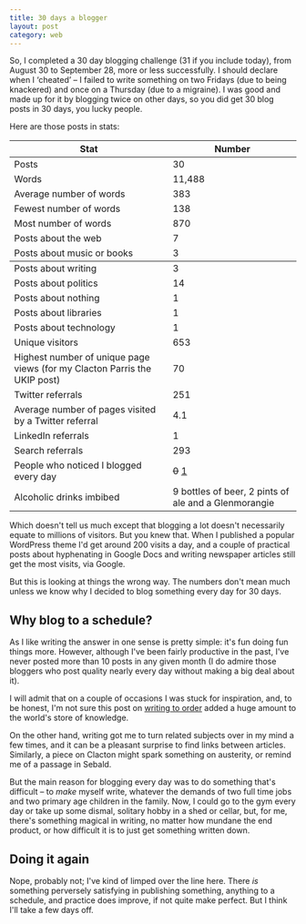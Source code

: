 ```yaml
---
title: 30 days a blogger
layout: post
category: web
---
```


So, I completed a 30 day blogging challenge (31 if you include today), from August 30 to September 28, more or less successfully. I should declare when I &#8216;cheated&#8217; &#8211; I failed to write something on two Fridays (due to being knackered) and once on a Thursday (due to a migraine). I was good and made up for it by blogging twice on other days, so you did get 30 blog posts in 30 days, you lucky people.

Here are those posts in stats:

<table class="pure-table table-custom">
<thead>
<tr><th>Stat</th><th>Number</th></tr>
</thead>
<tbody>
<tr><td>Posts</td><td>30</td></tr>
<tr><td>Words</td><td>11,488</td></tr>
<tr><td>Average number of words</td><td>383</td></tr>
<tr><td>Fewest number of words</td><td>138</td></tr>
<tr><td>Most number of words</td><td>870</td></tr>
<tr><td>Posts about the web</td><td>7</td></tr>
<tr><td>Posts about music or books</td><td>3</td></tr></tbody>
<tr><td>Posts about writing</td><td>3</td></tr>
<tr><td>Posts about politics</td><td>14</td></tr>
<tr><td>Posts about nothing</td><td>1</td></tr>
<tr><td>Posts about libraries</td><td>1</td></tr>
<tr><td>Posts about technology</td><td>1</td></tr>
<tr><td>Unique visitors</td><td>653</td></tr>
<tr><td>Highest number of unique page views (for my Clacton Parris the UKIP post)</td><td>70</td></tr>
<tr><td>Twitter referrals</td><td>251</td></tr>
<tr><td>Average number of pages visited by a Twitter referral</td><td>4.1</td></tr>
<tr><td>LinkedIn referrals</td><td>1</td></tr>
<tr><td>Search referrals</td><td>293</td></tr>
<tr><td>People who noticed I blogged every day</td><td><del>0</del> <a href="https://twitter.com/friendsofdarwin/status/516703230450233344">1</a></td></tr>
<tr><td>Alcoholic drinks imbibed</td><td>9 bottles of beer, 2 pints of ale and a Glenmorangie</td></tr>
</table>

Which doesn't tell us much except that blogging a lot doesn't necessarily equate to millions of visitors. But you knew that. When I published a popular WordPress theme I'd get around 200 visits a day, and a couple of practical posts about hyphenating in Google Docs and writing newspaper articles still get the most visits, via Google.

But this is looking at things the wrong way. The numbers don't mean much unless we know why I decided to blog something every day for 30 days.

## Why blog to a schedule?

As I like writing the answer in one sense is pretty simple: it's fun doing fun things more. However, although I've been fairly productive in the past, I've never posted more than 10 posts in any given month (I do admire those bloggers who post quality nearly every day without making a big deal about it).

I will admit that on a couple of occasions I was stuck for inspiration, and, to be honest, I'm not sure this post on <a href="/2014/09/writing-to-order/">writing to order</a> added a huge amount to the world's store of knowledge.

On the other hand, writing got me to turn related subjects over in my mind a few times, and it can be a pleasant surprise to find links between articles. Similarly, a piece on Clacton might spark something on austerity, or remind me of a passage in Sebald.

But the main reason for blogging every day was to do something that's difficult &#8211; to _make_ myself write, whatever the demands of two full time jobs and two primary age children in the family. Now, I could go to the gym every day or take up some dismal, solitary hobby in a shed or cellar, but, for me, there's something magical in writing, no matter how mundane the end product, or how difficult it is to just get something written down.

## Doing it again

Nope, probably not; I've kind of limped over the line here. There _is_ something perversely satisfying in publishing something, anything to a schedule, and practice does improve, if not quite make perfect. But I think I'll take a few days off.
